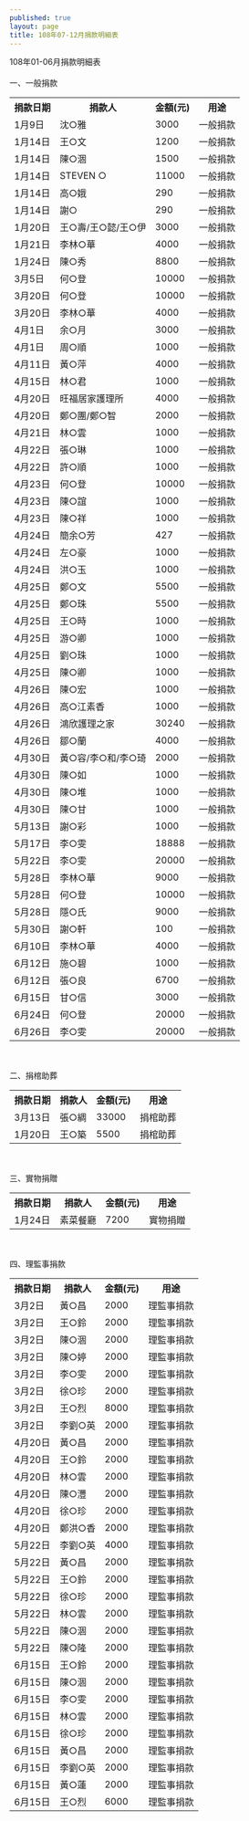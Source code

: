 ```yaml
---
published: true
layout: page
title: 108年07-12月捐款明細表
---
```


108年01-06月捐款明細表
<br/><br/>
一、一般捐款
<br/>
<table class="tg">
  <tr>
    <th class="tg-0lax">捐款日期</th>
    <th class="tg-0lax">捐款人</th>
    <th class="tg-0lax">金額(元)</th>
    <th class="tg-0lax">用途</th>
  </tr>
  <tr>
    <td class="tg-0lax">1月9日</td>
    <td class="tg-0lax">沈○雅</td>
    <td class="tg-0lax">3000</td>
    <td class="tg-0lax">一般捐款</td>
  </tr>
  <tr>
    <td class="tg-0lax">1月14日</td>
    <td class="tg-0lax">王○文</td>
    <td class="tg-0lax">1200</td>
    <td class="tg-0lax">一般捐款</td>
  </tr>
  <tr>
    <td class="tg-0lax">1月14日</td>
    <td class="tg-0lax">陳○涸</td>
    <td class="tg-0lax">1500</td>
    <td class="tg-0lax">一般捐款</td>
  </tr>
  <tr>
    <td class="tg-0lax">1月14日</td>
    <td class="tg-0lax">STEVEN ○</td>
    <td class="tg-0lax">11000</td>
    <td class="tg-0lax">一般捐款</td>
  </tr>
  <tr>
    <td class="tg-0lax">1月14日</td>
    <td class="tg-0lax">高○娥</td>
    <td class="tg-0lax">290</td>
    <td class="tg-0lax">一般捐款</td>
  </tr>
  <tr>
    <td class="tg-0lax">1月14日</td>
    <td class="tg-0lax">謝○</td>
    <td class="tg-0lax">290</td>
    <td class="tg-0lax">一般捐款</td>
  </tr>
  <tr>
    <td class="tg-0lax">1月20日</td>
    <td class="tg-0lax">王○壽/王○懿/王○伊</td>
    <td class="tg-0lax">3000</td>
    <td class="tg-0lax">一般捐款</td>
  </tr>
  <tr>
    <td class="tg-0lax">1月21日</td>
    <td class="tg-0lax">李林○華</td>
    <td class="tg-0lax">4000</td>
    <td class="tg-0lax">一般捐款</td>
  </tr>
  <tr>
    <td class="tg-0lax">1月24日</td>
    <td class="tg-0lax">陳○秀</td>
    <td class="tg-0lax">8800</td>
    <td class="tg-0lax">一般捐款</td>
  </tr>
  <tr>
    <td class="tg-0lax">3月5日</td>
    <td class="tg-0lax">何○登</td>
    <td class="tg-0lax">10000</td>
    <td class="tg-0lax">一般捐款</td>
  </tr>
  <tr>
    <td class="tg-0lax">3月20日</td>
    <td class="tg-0lax">何○登</td>
    <td class="tg-0lax">10000</td>
    <td class="tg-0lax">一般捐款</td>
  </tr>
  <tr>
    <td class="tg-0lax">3月20日</td>
    <td class="tg-0lax">李林○華</td>
    <td class="tg-0lax">4000</td>
    <td class="tg-0lax">一般捐款</td>
  </tr>
  <tr>
    <td class="tg-0lax">4月1日</td>
    <td class="tg-0lax">余○月</td>
    <td class="tg-0lax">3000</td>
    <td class="tg-0lax">一般捐款</td>
  </tr>
  <tr>
    <td class="tg-0lax">4月1日</td>
    <td class="tg-0lax">周○順</td>
    <td class="tg-0lax">1000</td>
    <td class="tg-0lax">一般捐款</td>
  </tr>
  <tr>
    <td class="tg-0lax">4月11日</td>
    <td class="tg-0lax">黃○萍</td>
    <td class="tg-0lax">4000</td>
    <td class="tg-0lax">一般捐款</td>
  </tr>
  <tr>
    <td class="tg-0lax">4月15日</td>
    <td class="tg-0lax">林○君</td>
    <td class="tg-0lax">1000</td>
    <td class="tg-0lax">一般捐款</td>
  </tr>
  <tr>
    <td class="tg-0lax">4月20日</td>
    <td class="tg-0lax">旺福居家護理所</td>
    <td class="tg-0lax">4000</td>
    <td class="tg-0lax">一般捐款</td>
  </tr>
  <tr>
    <td class="tg-0lax">4月20日</td>
    <td class="tg-0lax">鄭○團/鄭○智</td>
    <td class="tg-0lax">2000</td>
    <td class="tg-0lax">一般捐款</td>
  </tr>
  <tr>
    <td class="tg-0lax">4月21日</td>
    <td class="tg-0lax">林○雲</td>
    <td class="tg-0lax">1000</td>
    <td class="tg-0lax">一般捐款</td>
  </tr>
  <tr>
    <td class="tg-0lax">4月22日</td>
    <td class="tg-0lax">張○琳</td>
    <td class="tg-0lax">1000</td>
    <td class="tg-0lax">一般捐款</td>
  </tr>
  <tr>
    <td class="tg-0lax">4月22日</td>
    <td class="tg-0lax">許○順</td>
    <td class="tg-0lax">1000</td>
    <td class="tg-0lax">一般捐款</td>
  </tr>
  <tr>
    <td class="tg-0lax">4月23日</td>
    <td class="tg-0lax">何○登</td>
    <td class="tg-0lax">10000</td>
    <td class="tg-0lax">一般捐款</td>
  </tr>
  <tr>
    <td class="tg-0lax">4月23日</td>
    <td class="tg-0lax">陳○誼</td>
    <td class="tg-0lax">1000</td>
    <td class="tg-0lax">一般捐款</td>
  </tr>
  <tr>
    <td class="tg-0lax">4月23日</td>
    <td class="tg-0lax">陳○祥</td>
    <td class="tg-0lax">1000</td>
    <td class="tg-0lax">一般捐款</td>
  </tr>
  <tr>
    <td class="tg-0lax">4月24日</td>
    <td class="tg-0lax">簡余○芳</td>
    <td class="tg-0lax">427</td>
    <td class="tg-0lax">一般捐款</td>
  </tr>
  <tr>
    <td class="tg-0lax">4月24日</td>
    <td class="tg-0lax">左○豪</td>
    <td class="tg-0lax">1000</td>
    <td class="tg-0lax">一般捐款</td>
  </tr>
  <tr>
    <td class="tg-0lax">4月24日</td>
    <td class="tg-0lax">洪○玉</td>
    <td class="tg-0lax">1000</td>
    <td class="tg-0lax">一般捐款</td>
  </tr>
  <tr>
    <td class="tg-0lax">4月25日</td>
    <td class="tg-0lax">鄭○文</td>
    <td class="tg-0lax">5500</td>
    <td class="tg-0lax">一般捐款</td>
  </tr>
  <tr>
    <td class="tg-0lax">4月25日</td>
    <td class="tg-0lax">鄭○珠</td>
    <td class="tg-0lax">5500</td>
    <td class="tg-0lax">一般捐款</td>
  </tr>
  <tr>
    <td class="tg-0lax">4月25日</td>
    <td class="tg-0lax">王○時</td>
    <td class="tg-0lax">1000</td>
    <td class="tg-0lax">一般捐款</td>
  </tr>
  <tr>
    <td class="tg-0lax">4月25日</td>
    <td class="tg-0lax">游○卿</td>
    <td class="tg-0lax">1000</td>
    <td class="tg-0lax">一般捐款</td>
  </tr>
  <tr>
    <td class="tg-0lax">4月25日</td>
    <td class="tg-0lax">劉○珠</td>
    <td class="tg-0lax">1000</td>
    <td class="tg-0lax">一般捐款</td>
  </tr>
  <tr>
    <td class="tg-0lax">4月25日</td>
    <td class="tg-0lax">陳○卿</td>
    <td class="tg-0lax">1000</td>
    <td class="tg-0lax">一般捐款</td>
  </tr>
  <tr>
    <td class="tg-0lax">4月26日</td>
    <td class="tg-0lax">陳○宏</td>
    <td class="tg-0lax">1000</td>
    <td class="tg-0lax">一般捐款</td>
  </tr>
  <tr>
    <td class="tg-0lax">4月26日</td>
    <td class="tg-0lax">高○江素香</td>
    <td class="tg-0lax">1000</td>
    <td class="tg-0lax">一般捐款</td>
  </tr>
  <tr>
    <td class="tg-0lax">4月26日</td>
    <td class="tg-0lax">鴻欣護理之家</td>
    <td class="tg-0lax">30240</td>
    <td class="tg-0lax">一般捐款</td>
  </tr>
  <tr>
    <td class="tg-0lax">4月26日</td>
    <td class="tg-0lax">鄒○蘭</td>
    <td class="tg-0lax">4000</td>
    <td class="tg-0lax">一般捐款</td>
  </tr>
  <tr>
    <td class="tg-0lax">4月30日</td>
    <td class="tg-0lax">黃○容/李○和/李○琦</td>
    <td class="tg-0lax">2000</td>
    <td class="tg-0lax">一般捐款</td>
  </tr>
  <tr>
    <td class="tg-0lax">4月30日</td>
    <td class="tg-0lax">陳○如</td>
    <td class="tg-0lax">1000</td>
    <td class="tg-0lax">一般捐款</td>
  </tr>
  <tr>
    <td class="tg-0lax">4月30日</td>
    <td class="tg-0lax">陳○堆</td>
    <td class="tg-0lax">1000</td>
    <td class="tg-0lax">一般捐款</td>
  </tr>
  <tr>
    <td class="tg-0lax">4月30日</td>
    <td class="tg-0lax">陳○甘</td>
    <td class="tg-0lax">1000</td>
    <td class="tg-0lax">一般捐款</td>
  </tr>
  <tr>
    <td class="tg-0lax">5月13日</td>
    <td class="tg-0lax">謝○彩</td>
    <td class="tg-0lax">1000</td>
    <td class="tg-0lax">一般捐款</td>
  </tr>
  <tr>
    <td class="tg-0lax">5月17日</td>
    <td class="tg-0lax">李○雯</td>
    <td class="tg-0lax">18888</td>
    <td class="tg-0lax">一般捐款</td>
  </tr>
  <tr>
    <td class="tg-0lax">5月22日</td>
    <td class="tg-0lax">李○雯</td>
    <td class="tg-0lax">20000</td>
    <td class="tg-0lax">一般捐款</td>
  </tr>
  <tr>
    <td class="tg-0lax">5月28日</td>
    <td class="tg-0lax">李林○華</td>
    <td class="tg-0lax">9000</td>
    <td class="tg-0lax">一般捐款</td>
  </tr>
  <tr>
    <td class="tg-0lax">5月28日</td>
    <td class="tg-0lax">何○登</td>
    <td class="tg-0lax">10000</td>
    <td class="tg-0lax">一般捐款</td>
  </tr>
  <tr>
    <td class="tg-0lax">5月28日</td>
    <td class="tg-0lax">隱○氏</td>
    <td class="tg-0lax">9000</td>
    <td class="tg-0lax">一般捐款</td>
  </tr>
  <tr>
    <td class="tg-0lax">5月30日</td>
    <td class="tg-0lax">謝○軒</td>
    <td class="tg-0lax">100</td>
    <td class="tg-0lax">一般捐款</td>
  </tr>
  <tr>
    <td class="tg-0lax">6月10日</td>
    <td class="tg-0lax">李林○華</td>
    <td class="tg-0lax">4000</td>
    <td class="tg-0lax">一般捐款</td>
  </tr>
  <tr>
    <td class="tg-0lax">6月12日</td>
    <td class="tg-0lax">施○碧</td>
    <td class="tg-0lax">1000</td>
    <td class="tg-0lax">一般捐款</td>
  </tr>
  <tr>
    <td class="tg-0lax">6月12日</td>
    <td class="tg-0lax">張○良</td>
    <td class="tg-0lax">6700</td>
    <td class="tg-0lax">一般捐款</td>
  </tr>
  <tr>
    <td class="tg-0lax">6月15日</td>
    <td class="tg-0lax">甘○信</td>
    <td class="tg-0lax">3000</td>
    <td class="tg-0lax">一般捐款</td>
  </tr>
  <tr>
    <td class="tg-0lax">6月24日</td>
    <td class="tg-0lax">何○登</td>
    <td class="tg-0lax">20000</td>
    <td class="tg-0lax">一般捐款</td>
  </tr>
  <tr>
    <td class="tg-0lax">6月26日</td>
    <td class="tg-0lax">李○雯</td>
    <td class="tg-0lax">20000</td>
    <td class="tg-0lax">一般捐款</td>
  </tr>
</table>

<br/><br/>
二、捐棺助葬
<br/>
<table class="tg">  
  <tr>
    <th class="tg-0lax">捐款日期</th>
    <th class="tg-0lax">捐款人</th>
    <th class="tg-0lax">金額(元)</th>
    <th class="tg-0lax">用途</th>
  </tr>
  <tr>
    <td class="tg-0lax">3月13日</td>
    <td class="tg-0lax">張○綢</td>
    <td class="tg-0lax">33000</td>
    <td class="tg-0lax">捐棺助葬</td>
  </tr>
  <tr>
    <td class="tg-0lax">1月20日</td>
    <td class="tg-0lax">王○築</td>
    <td class="tg-0lax">5500</td>
    <td class="tg-0lax">捐棺助葬</td>
  </tr> 
</table>

<br/><br/>
三、實物捐贈
<br/>
<table class="tg"> 
  <tr>
    <th class="tg-0lax">捐款日期</th>
    <th class="tg-0lax">捐款人</th>
    <th class="tg-0lax">金額(元)</th>
    <th class="tg-0lax">用途</th>
  </tr>
  <tr>
    <td class="tg-0lax">1月24日</td>
    <td class="tg-0lax">素菜餐廳</td>
    <td class="tg-0lax">7200</td>
    <td class="tg-0lax">實物捐贈</td>
  </tr>
</table>

<br/><br/>
四、理監事捐款
<br/>
<table class="tg"> 
  <tr>
    <th class="tg-0lax">捐款日期</th>
    <th class="tg-0lax">捐款人</th>
    <th class="tg-0lax">金額(元)</th>
    <th class="tg-0lax">用途</th>
  </tr>
  <tr>
    <td class="tg-0lax">3月2日</td>
    <td class="tg-0lax">黃○昌</td>
    <td class="tg-0lax">2000</td>
    <td class="tg-0lax">理監事捐款</td>
  </tr>
  <tr>
    <td class="tg-0lax">3月2日</td>
    <td class="tg-0lax">王○鈴</td>
    <td class="tg-0lax">2000</td>
    <td class="tg-0lax">理監事捐款</td>
  </tr>
  <tr>
    <td class="tg-0lax">3月2日</td>
    <td class="tg-0lax">陳○涸</td>
    <td class="tg-0lax">2000</td>
    <td class="tg-0lax">理監事捐款</td>
  </tr>
  <tr>
    <td class="tg-0lax">3月2日</td>
    <td class="tg-0lax">陳○婷</td>
    <td class="tg-0lax">2000</td>
    <td class="tg-0lax">理監事捐款</td>
  </tr>
  <tr>
    <td class="tg-0lax">3月2日</td>
    <td class="tg-0lax">李○雯</td>
    <td class="tg-0lax">2000</td>
    <td class="tg-0lax">理監事捐款</td>
  </tr>
  <tr>
    <td class="tg-0lax">3月2日</td>
    <td class="tg-0lax">徐○珍</td>
    <td class="tg-0lax">2000</td>
    <td class="tg-0lax">理監事捐款</td>
  </tr>
  <tr>
    <td class="tg-0lax">3月2日</td>
    <td class="tg-0lax">王○烈</td>
    <td class="tg-0lax">8000</td>
    <td class="tg-0lax">理監事捐款</td>
  </tr>
  <tr>
    <td class="tg-0lax">3月2日</td>
    <td class="tg-0lax">李劉○英</td>
    <td class="tg-0lax">2000</td>
    <td class="tg-0lax">理監事捐款</td>
  </tr>
  <tr>
    <td class="tg-0lax">4月20日</td>
    <td class="tg-0lax">黃○昌</td>
    <td class="tg-0lax">2000</td>
    <td class="tg-0lax">理監事捐款</td>
  </tr>
  <tr>
    <td class="tg-0lax">4月20日</td>
    <td class="tg-0lax">王○鈴</td>
    <td class="tg-0lax">2000</td>
    <td class="tg-0lax">理監事捐款</td>
  </tr>
  <tr>
    <td class="tg-0lax">4月20日</td>
    <td class="tg-0lax">林○雲</td>
    <td class="tg-0lax">2000</td>
    <td class="tg-0lax">理監事捐款</td>
  </tr>
  <tr>
    <td class="tg-0lax">4月20日</td>
    <td class="tg-0lax">陳○灃</td>
    <td class="tg-0lax">2000</td>
    <td class="tg-0lax">理監事捐款</td>
  </tr>
  <tr>
    <td class="tg-0lax">4月20日</td>
    <td class="tg-0lax">徐○珍</td>
    <td class="tg-0lax">2000</td>
    <td class="tg-0lax">理監事捐款</td>
  </tr>
  <tr>
    <td class="tg-0lax">4月20日</td>
    <td class="tg-0lax">鄭洪○香</td>
    <td class="tg-0lax">2000</td>
    <td class="tg-0lax">理監事捐款</td>
  </tr>
  <tr>
    <td class="tg-0lax">5月22日</td>
    <td class="tg-0lax">李劉○英</td>
    <td class="tg-0lax">4000</td>
    <td class="tg-0lax">理監事捐款</td>
  </tr>
  <tr>
    <td class="tg-0lax">5月22日</td>
    <td class="tg-0lax">黃○昌</td>
    <td class="tg-0lax">2000</td>
    <td class="tg-0lax">理監事捐款</td>
  </tr>
  <tr>
    <td class="tg-0lax">5月22日</td>
    <td class="tg-0lax">王○鈴</td>
    <td class="tg-0lax">2000</td>
    <td class="tg-0lax">理監事捐款</td>
  </tr>
  <tr>
    <td class="tg-0lax">5月22日</td>
    <td class="tg-0lax">徐○珍</td>
    <td class="tg-0lax">2000</td>
    <td class="tg-0lax">理監事捐款</td>
  </tr>
  <tr>
    <td class="tg-0lax">5月22日</td>
    <td class="tg-0lax">林○雲</td>
    <td class="tg-0lax">2000</td>
    <td class="tg-0lax">理監事捐款</td>
  </tr>
  <tr>
    <td class="tg-0lax">5月22日</td>
    <td class="tg-0lax">陳○涸</td>
    <td class="tg-0lax">2000</td>
    <td class="tg-0lax">理監事捐款</td>
  </tr>
  <tr>
    <td class="tg-0lax">5月22日</td>
    <td class="tg-0lax">陳○隆</td>
    <td class="tg-0lax">2000</td>
    <td class="tg-0lax">理監事捐款</td>
  </tr>
  <tr>
    <td class="tg-0lax">6月15日</td>
    <td class="tg-0lax">王○鈴</td>
    <td class="tg-0lax">2000</td>
    <td class="tg-0lax">理監事捐款</td>
  </tr>
  <tr>
    <td class="tg-0lax">6月15日</td>
    <td class="tg-0lax">陳○涸</td>
    <td class="tg-0lax">2000</td>
    <td class="tg-0lax">理監事捐款</td>
  </tr>
  <tr>
    <td class="tg-0lax">6月15日</td>
    <td class="tg-0lax">李○雯</td>
    <td class="tg-0lax">2000</td>
    <td class="tg-0lax">理監事捐款</td>
  </tr>
  <tr>
    <td class="tg-0lax">6月15日</td>
    <td class="tg-0lax">林○雲</td>
    <td class="tg-0lax">2000</td>
    <td class="tg-0lax">理監事捐款</td>
  </tr>
  <tr>
    <td class="tg-0lax">6月15日</td>
    <td class="tg-0lax">徐○珍</td>
    <td class="tg-0lax">2000</td>
    <td class="tg-0lax">理監事捐款</td>
  </tr>
  <tr>
    <td class="tg-0lax">6月15日</td>
    <td class="tg-0lax">黃○昌</td>
    <td class="tg-0lax">2000</td>
    <td class="tg-0lax">理監事捐款</td>
  </tr>
  <tr>
    <td class="tg-0lax">6月15日</td>
    <td class="tg-0lax">李劉○英</td>
    <td class="tg-0lax">2000</td>
    <td class="tg-0lax">理監事捐款</td>
  </tr>
  <tr>
    <td class="tg-0lax">6月15日</td>
    <td class="tg-0lax">黃○蓮</td>
    <td class="tg-0lax">2000</td>
    <td class="tg-0lax">理監事捐款</td>
  </tr>
  <tr>
    <td class="tg-0lax">6月15日</td>
    <td class="tg-0lax">王○烈</td>
    <td class="tg-0lax">6000</td>
    <td class="tg-0lax">理監事捐款</td>
  </tr>
</table>

